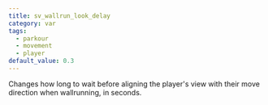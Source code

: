```yaml
---
title: sv_wallrun_look_delay
category: var
tags:
  - parkour
  - movement
  - player
default_value: 0.3
---
```


Changes how long to wait before aligning the player's view with their move direction when wallrunning, in seconds.
